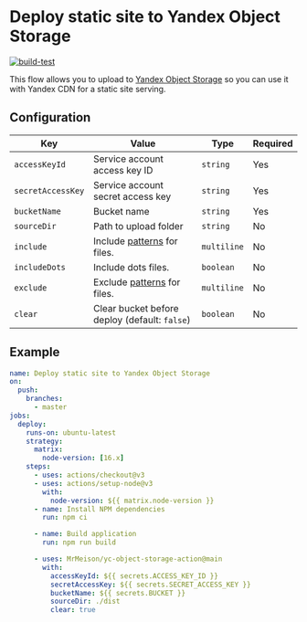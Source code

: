 # Deploy static site to Yandex Object Storage

[![build-test](https://github.com/MrMeison/yc-object-storage-action/actions/workflows/test.yml/badge.svg)](https://github.com/MrMeison/yc-object-storage-action/actions/workflows/test.yml)

This flow allows you to upload to
[Yandex Object Storage](https://cloud.yandex.ru/docs/storage/operations/hosting/setup)
so you can use it with Yandex CDN for a static site serving.

## Configuration

| Key               | Value                                                                             | Type        | Required |
| ----------------- | --------------------------------------------------------------------------------- | ----------- | -------- |
| `accessKeyId`     | Service account access key ID                                                     | `string`    | Yes      |
| `secretAccessKey` | Service account secret access key                                                 | `string`    | Yes      |
| `bucketName`      | Bucket name                                                                       | `string`    | Yes      |
| `sourceDir`       | Path to upload folder                                                             | `string`    | No       |
| `include`         | Include [patterns](https://github.com/mrmlnc/fast-glob#pattern-syntax) for files. | `multiline` | No       |
| `includeDots`     | Include dots files.                                                               | `boolean`   | No       |
| `exclude`         | Exclude [patterns](https://github.com/mrmlnc/fast-glob#pattern-syntax) for files. | `multiline` | No       |
| `clear`           | Clear bucket before deploy (default: `false`)                                     | `boolean`   | No       |

## Example

```yaml
name: Deploy static site to Yandex Object Storage
on:
  push:
    branches:
      - master
jobs:
  deploy:
    runs-on: ubuntu-latest
    strategy:
      matrix:
        node-version: [16.x]
    steps:
      - uses: actions/checkout@v3
      - uses: actions/setup-node@v3
        with:
          node-version: ${{ matrix.node-version }}
      - name: Install NPM dependencies
        run: npm ci

      - name: Build application
        run: npm run build

      - uses: MrMeison/yc-object-storage-action@main
        with:
          accessKeyId: ${{ secrets.ACCESS_KEY_ID }}
          secretAccessKey: ${{ secrets.SECRET_ACCESS_KEY }}
          bucketName: ${{ secrets.BUCKET }}
          sourceDir: ./dist
          clear: true
```
